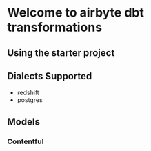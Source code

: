 # Welcome to airbyte dbt transformations

## Using the starter project

## Dialects Supported

* redshift
* postgres

## Models

### Contentful